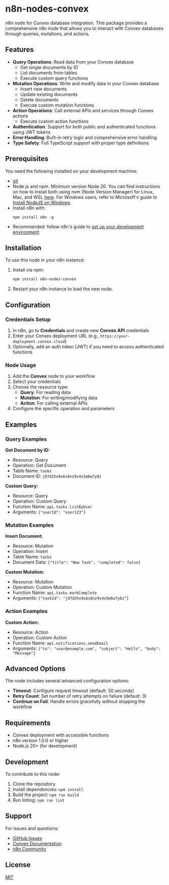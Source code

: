 # n8n-nodes-convex

n8n node for Convex database integration. This package provides a comprehensive n8n node that allows you to interact with Convex databases through queries, mutations, and actions.

## Features

- **Query Operations**: Read data from your Convex database
  - Get single documents by ID
  - List documents from tables
  - Execute custom query functions
- **Mutation Operations**: Write and modify data in your Convex database
  - Insert new documents
  - Update existing documents
  - Delete documents
  - Execute custom mutation functions
- **Action Operations**: Call external APIs and services through Convex actions
  - Execute custom action functions
- **Authentication**: Support for both public and authenticated functions using JWT tokens
- **Error Handling**: Built-in retry logic and comprehensive error handling
- **Type Safety**: Full TypeScript support with proper type definitions

## Prerequisites

You need the following installed on your development machine:

* [git](https://git-scm.com/downloads)
* Node.js and npm. Minimum version Node 20. You can find instructions on how to install both using nvm (Node Version Manager) for Linux, Mac, and WSL [here](https://github.com/nvm-sh/nvm). For Windows users, refer to Microsoft's guide to [Install NodeJS on Windows](https://docs.microsoft.com/en-us/windows/dev-environment/javascript/nodejs-on-windows).
* Install n8n with:
  ```
  npm install n8n -g
  ```
* Recommended: follow n8n's guide to [set up your development environment](https://docs.n8n.io/integrations/creating-nodes/build/node-development-environment/).

## Installation

To use this node in your n8n instance:

1. Install via npm:
   ```bash
   npm install n8n-nodes-convex
   ```

2. Restart your n8n instance to load the new node.

## Configuration

### Credentials Setup

1. In n8n, go to **Credentials** and create new **Convex API** credentials
2. Enter your Convex deployment URL (e.g., `https://your-deployment.convex.cloud`)
3. Optionally, add an auth token (JWT) if you need to access authenticated functions

### Node Usage

1. Add the **Convex** node to your workflow
2. Select your credentials
3. Choose the resource type:
   - **Query**: For reading data
   - **Mutation**: For writing/modifying data
   - **Action**: For calling external APIs
4. Configure the specific operation and parameters

## Examples

### Query Examples

**Get Document by ID:**
- Resource: Query
- Operation: Get Document
- Table Name: `tasks`
- Document ID: `j97d2hx9x6s8nz9v4x5m6w7y8z`

**Custom Query:**
- Resource: Query  
- Operation: Custom Query
- Function Name: `api.tasks.listByUser`
- Arguments: `{"userId": "user123"}`

### Mutation Examples

**Insert Document:**
- Resource: Mutation
- Operation: Insert
- Table Name: `tasks`
- Document Data: `{"title": "New Task", "completed": false}`

**Custom Mutation:**
- Resource: Mutation
- Operation: Custom Mutation
- Function Name: `api.tasks.markComplete`
- Arguments: `{"taskId": "j97d2hx9x6s8nz9v4x5m6w7y8z"}`

### Action Examples

**Custom Action:**
- Resource: Action
- Operation: Custom Action
- Function Name: `api.notifications.sendEmail`
- Arguments: `{"to": "user@example.com", "subject": "Hello", "body": "Message"}`

## Advanced Options

The node includes several advanced configuration options:

- **Timeout**: Configure request timeout (default: 30 seconds)
- **Retry Count**: Set number of retry attempts on failure (default: 3)
- **Continue on Fail**: Handle errors gracefully without stopping the workflow

## Requirements

- Convex deployment with accessible functions
- n8n version 1.0.0 or higher
- Node.js 20+ (for development)

## Development

To contribute to this node:

1. Clone the repository
2. Install dependencies: `npm install`
3. Build the project: `npm run build`
4. Run linting: `npm run lint`

## Support

For issues and questions:
- [GitHub Issues](https://github.com/siddhardha99/n8n-nodes-convex/issues)
- [Convex Documentation](https://docs.convex.dev)
- [n8n Community](https://community.n8n.io)

## License

[MIT](LICENSE)
